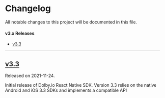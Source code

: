 # Changelog

All notable changes to this project will be documented in this file.

#### v3.x Releases

- [v3.3](#v330)

---

## [v3.3](https://github.com/voxeet/voxeet-ios-sdk/releases/tag/v3.0.0)

Released on 2021-11-24.

Initial release of Dolby.io React Native SDK. Version 3.3 relies on the native Android and iOS 3.3 SDKs and implements a compatible API
